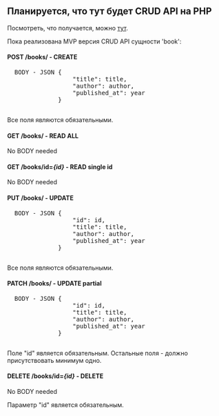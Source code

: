 ## Планируется, что тут будет CRUD API на PHP

Посмотреть, что получается, можно [тут](http://php-crud-api.alwaysdata.net/).

Пока реализована MVP версия CRUD API сущности 'book':

#### POST /books/ - CREATE

  <pre>
  BODY - JSON {
                  "title": title,
                  "author": author,
                  "published_at": year
              }
  </pre>

Все поля являются обязательными.

#### GET /books/ - READ ALL

  No BODY needed

#### GET /books/id=*{id}* - READ single id

  No BODY needed

#### PUT /books/ - UPDATE

  <pre>
  BODY - JSON {
                  "id": id,
                  "title": title,
                  "author": author,
                  "published_at": year
              }
  </pre>

Все поля являются обязательными.

#### PATCH /books/ - UPDATE partial

  <pre>
  BODY - JSON {
                  "id": id,
                  "title": title,
                  "author": author,
                  "published_at": year
              }
  </pre>

Поле "id" является обязательным.
Остальные поля - должно присутствовать минимум одно.

#### DELETE /books/id=*{id}* - DELETE

  No BODY needed

Параметр "id" является обязательным.